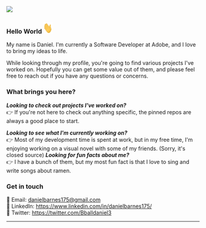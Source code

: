 ![](https://i.imgur.com/PtNYa9a.png)

### Hello World <span><img src="https://github.com/ABSphreak/ABSphreak/blob/master/gifs/Hi.gif" width="24px" height="30px"></span>

My name is Daniel. I'm currently a Software Developer at Adobe, and I love to bring my ideas to life. 

While looking through my profile, you're going to find various projects I've worked on. Hopefully you can get some value out of them, and please feel free to reach out if you have any questions or concerns.

### What brings you here?

***Looking to check out projects I've worked on?***  
:point_right: If you're not here to check out anything specific, the pinned repos are always a good place to start. 

***Looking to see what I'm currently working on?***  
:point_right: Most of my development time is spent at work, but in my free time, I'm enjoying working on a visual novel with some of my friends. (Sorry, it's closed source)
***Looking for fun facts about me?***  
:point_right: I have a bunch of them, but my most fun fact is that I love to sing and write songs about ramen.

### Get in touch

🐢 Email: danielbarnes175@gmail.com  
🐧 LinkedIn: https://www.linkedin.com/in/danielbarnes175/  
🐇 Twitter: https://twitter.com/Bballdaniel3  

---
